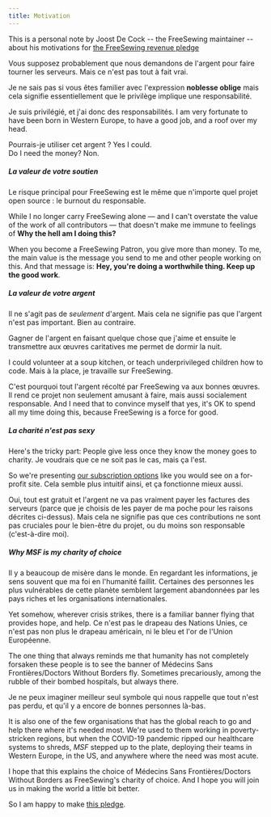```yaml
---
title: Motivation
---
```


<Note>

This is a personal note by Joost De Cock -- the FreeSewing maintainer -- about
his motivations for [the FreeSewing revenue pledge](/docs/various/pledge/)

</Note>

Vous supposez probablement que nous demandons de l'argent pour faire tourner les serveurs. Mais ce n'est pas tout à fait vrai.

Je ne sais pas si vous êtes familier avec l'expression **noblesse oblige** mais cela signifie essentiellement que le privilège implique une responsabilité.

Je suis privilégié, et j'ai donc des responsabilités. I am very fortunate to have been born in Western Europe, to have a good job, and a roof over my head.

Pourrais-je utiliser cet argent ? Yes I could.  
Do I need the money? Non.

##### La valeur de votre soutien

Le risque principal pour FreeSewing est le même que n'importe quel projet open source : le burnout du responsable.

While I no longer carry FreeSewing alone — and I can't overstate the value of the work of all contributors — that doesn't make me immune to feelings of **Why the hell am I doing this?**

When you become a FreeSewing Patron, you give more than money. To me, the main value is the message you send to me and other people working on this. And that message is: **Hey, you're doing a worthwhile thing. Keep up the good work**.

##### La valeur de votre argent

Il ne s'agit pas de *seulement* d'argent. Mais cela ne signifie pas que l'argent n'est pas important. Bien au contraire.

Gagner de l'argent en faisant quelque chose que j'aime et ensuite le transmettre aux œuvres caritatives me permet de dormir la nuit.

I could volunteer at a soup kitchen, or teach underprivileged children how to code. Mais à la place, je travaille sur FreeSewing.

C'est pourquoi tout l'argent récolté par FreeSewing va aux bonnes œuvres. Il rend ce projet non seulement amusant à faire, mais aussi socialement responsable. And I need that to convince myself that yes, it's OK to spend all my time doing this, because FreeSewing is a force for good.

##### La charité n'est pas sexy
Here's the tricky part: People give less once they know the money goes to charity. Je voudrais que ce ne soit pas le cas, mais ça l'est.

So we're presenting [our subscription options](/community/join) like you would see on a for-profit site. Cela semble plus intuitif ainsi, et ça fonctionne mieux aussi.

Oui, tout est gratuit et l'argent ne va pas vraiment payer les factures des serveurs (parce que je choisis de les payer de ma poche pour les raisons décrites ci-dessus). Mais cela ne signifie pas que ces contributions ne sont pas cruciales pour le bien-être du projet, ou du moins son responsable (c'est-à-dire moi).

##### Why MSF is my charity of choice

Il y a beaucoup de misère dans le monde. En regardant les informations, je sens souvent que ma foi en l'humanité faillit. Certaines des personnes les plus vulnérables de cette planète semblent largement abandonnées par les pays riches et les organisations internationales.

Yet somehow, wherever crisis strikes, there is a familiar banner flying that provides hope, and help. Ce n'est pas le drapeau des Nations Unies, ce n'est pas non plus le drapeau américain, ni le bleu et l'or de l'Union Européenne.

The one thing that always reminds me that humanity has not completely forsaken these people is to see the banner of M&eacute;decins Sans Fronti&egrave;res/Doctors Without Borders fly. Sometimes precariously, among the rubble of their bombed hospitals, but always there.

Je ne peux imaginer meilleur seul symbole qui nous rappelle que tout n'est pas perdu, et qu'il y a encore de bonnes personnes là-bas.

It is also one of the few organisations that has the global reach to go and help there where it's needed most. We're used to them working in poverty-stricken regions, but when the COVID-19 pandemic ripped our healthcare systems to shreds, _MSF_ stepped up to the plate, deploying their teams in Western Europe, in the US, and anywhere where the need was most acute.

I hope that this explains the choice of M&eacute;decins Sans Fronti&egrave;res/Doctors Without Borders as FreeSewing's charity of choice. And I hope you will join us in making the world a little bit better.

So I am happy to make [this pledge](/docs/various/pledge/).

